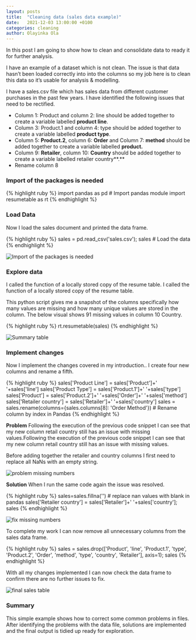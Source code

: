 ```yaml
---
layout: posts
title:  "Cleaning data (sales data example)"
date:   2021-12-03 13:00:00 +0100
categories: cleaning
author: Olayinka Ola
---
```

In this post I am going to show how to clean and consolidate data to ready it for further analysis.

 I have an example of a dataset which is not clean. The issue is that data hasn’t been loaded correctly into into the columns so my job here is to clean this data so it’s usable for analysis  & modelling.

 I have a sales.csv file which has sales data from different customer purchases in the past few years.  I have identified the following issues that need to be rectified.

- Column 1: Product and column 2: line should be added together to create a variable  labelled **product line**.
- Column 3: Product.1 and column 4: type should be added together to create a variable  labelled **product type**.
- Column 5: **Product.2**, column 6: **Order** and Column 7: **method** should be added together to create a variable labelled **product.**
- Column 9: **Retailer**, column 10: **Country** should be added together to create a variable labelled retailer country**.**
- Rename column 8

### Import of the packages is needed
{% highlight ruby %}
import pandas as pd # Import pandas module
import resumetable as rt
{% endhighlight %}

### Load Data
Now I load the sales document and printed the data frame.

{% highlight ruby %}
sales =  pd.read_csv('sales.csv'); sales # Load the data
{% endhighlight %}

<img src="{{ site.url }}{{ site.baseurl }}/assets/images/sales.png" alt="Import of the packages is needed">

### Explore data
I called the function of a locally stored copy of the resume table. I called the function of a locally stored copy of the resume table.

This python script gives me a snapshot of the columns specifically how many values are missing and how many unique values are stored in the column. The below visual shows 91 missing values in column 10 Country.

{% highlight ruby %}
rt.resumetable(sales)
{% endhighlight %}

<img src="{{ site.url }}{{ site.baseurl }}/assets/images/sales_miss.png" alt="Summary table">

### Implement changes

Now I implement the changes covered in my introduction.. I create four new columns and rename a fifth.

{% highlight ruby %}
sales['Product Line'] = sales['Product']+' '+sales['line']
sales['Product Type'] = sales['Product.1']+' '+sales['type']
sales['Product'] = sales['Product.2']+' '+sales['Order']+' '+sales['method']
sales['Retailer country'] = sales['Retailer']+' '+sales['country']
sales = sales.rename(columns={sales.columns[8]: 'Order Method'}) # Rename column by index in Pandas
{% endhighlight %}

**Problem**
Following the execution of the previous code snippet I can see that my new column retail country still has an issue with missing values.Following the execution of the previous code snippet I can see that my new column retail country still has an issue with missing values.

Before adding together the retailer and country columns I first need to replace all NaNs with an empty string.

<img src="{{ site.url }}{{ site.baseurl }}/assets/images/sales_high.png" alt="problem missing numbers">

**Solution**
When I run the same code again the issue was resolved.

{% highlight ruby %}
sales=sales.fillna('') # replace nan values with blank in pandas
sales['Retailer country'] = sales['Retailer']+' '+sales['country']; sales
{% endhighlight %}

<img src="{{ site.url }}{{ site.baseurl }}/assets/images/sales_fix.png" alt="fix missing numbers">

To complete my work I can now remove all unnecessary columns from the sales data frame.

{% highlight ruby %}
sales = sales.drop(['Product', 'line', 'Product.1', 'type', 'Product.2',
                    'Order', 'method', 'type', 'country', 'Retailer'], axis=1); sales
{% endhighlight %}

With all my changes implemented I can now check the data frame to confirm there are no further issues to fix.

<img src="{{ site.url }}{{ site.baseurl }}/assets/images/sales_final.png" alt="final sales table">

### Summary

This simple example shows how to correct some common problems in files. After identifying the problems with the data file, solutions are implemented and the final output is tidied up ready for exploration.
